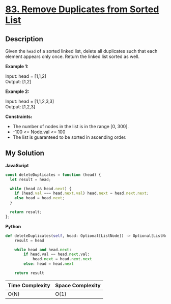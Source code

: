 # [83. Remove Duplicates from Sorted List](https://leetcode.com/problems/remove-duplicates-from-sorted-list)

## Description

Given the `head` of a sorted linked list, delete all duplicates such that each element appears only once. Return the linked list sorted as well.

**Example 1:**

Input: head = [1,1,2]  
Output: [1,2]

**Example 2:**

Input: head = [1,1,2,3,3]  
Output: [1,2,3]

**Constraints:**

- The number of nodes in the list is in the range [0, 300].
- -100 <= Node.val <= 100
- The list is guaranteed to be sorted in ascending order.

## My Solution

**JavaScript**

```js
const deleteDuplicates = function (head) {
  let result = head;

  while (head && head.next) {
    if (head.val === head.next.val) head.next = head.next.next;
    else head = head.next;
  }

  return result;
};
```

**Python**

```py
def deleteDuplicates(self, head: Optional[ListNode]) -> Optional[ListNode]:
    result = head

    while head and head.next:
        if head.val == head.next.val:
            head.next = head.next.next
        else: head = head.next

    return result
```

| Time Complexity | Space Complexity |
| --------------- | ---------------- |
| O(N)            | O(1)             |